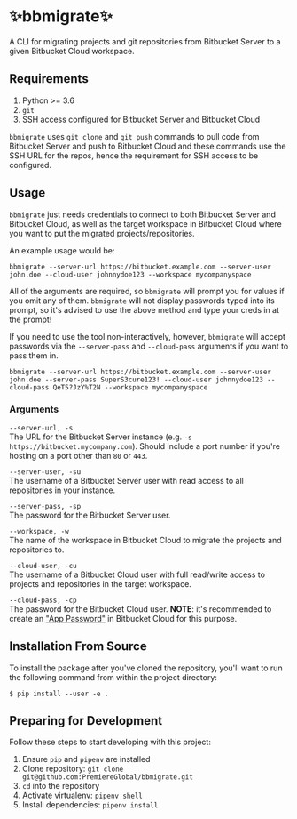 :sparkles:bbmigrate:sparkles:
========

A CLI for migrating projects and git repositories from Bitbucket Server to a given Bitbucket Cloud workspace.

## Requirements

1. Python >= 3.6
2. `git`
3. SSH access configured for Bitbucket Server and Bitbucket Cloud

`bbmigrate` uses `git clone` and `git push` commands to pull code from Bitbucket Server and push to Bitbucket Cloud and these commands use the SSH URL for the repos, hence the requirement for SSH access to be configured.

## Usage

`bbmigrate` just needs credentials to connect to both Bitbucket Server and Bitbucket Cloud, as well as the target workspace in Bitbucket Cloud where you want to put the migrated projects/repositories.

An example usage would be:

```
bbmigrate --server-url https://bitbucket.example.com --server-user john.doe --cloud-user johnnydoe123 --workspace mycompanyspace
```

All of the arguments are required, so `bbmigrate` will prompt you for values if you omit any of them. `bbmigrate` will not display passwords typed into its prompt, so it's advised to use the above method and type your creds in at the prompt!

If you need to use the tool non-interactively, however, `bbmigrate` will accept passwords via the `--server-pass` and `--cloud-pass` arguments if you want to pass them in.

```
bbmigrate --server-url https://bitbucket.example.com --server-user john.doe --server-pass SuperS3cure123! --cloud-user johnnydoe123 --cloud-pass QeT5?JzY%T2N --workspace mycompanyspace
```

### Arguments

`--server-url, -s`\
     The URL for the Bitbucket Server instance (e.g. `-s https://bitbucket.mycompany.com`). Should include a port number if you're hosting on a port other than `80` or `443`.

`--server-user, -su`\
     The username of a Bitbucket Server user with read access to all repositories in your instance.

`--server-pass, -sp`\
     The password for the Bitbucket Server user.

`--workspace, -w`\
     The name of the workspace in Bitbucket Cloud to migrate the projects and repositories to.

`--cloud-user, -cu`\
     The username of a Bitbucket Cloud user with full read/write access to projects and repositories in the target workspace.

`--cloud-pass, -cp`\
     The password for the Bitbucket Cloud user.
     **NOTE**: it's recommended to create an ["App Password"](https://support.atlassian.com/bitbucket-cloud/docs/app-passwords/) in Bitbucket Cloud for this purpose.

## Installation From Source

To install the package after you've cloned the repository, you'll want to run the following command from within the project directory:

```
$ pip install --user -e .
```

## Preparing for Development

Follow these steps to start developing with this project:

1. Ensure `pip` and `pipenv` are installed
2. Clone repository: `git clone git@github.com:PremiereGlobal/bbmigrate.git`
3. `cd` into the repository
4. Activate virtualenv: `pipenv shell`
5. Install dependencies: `pipenv install`